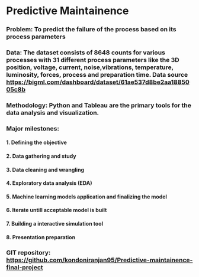# Predictive Maintainence
### Problem: To predict the failure of the process based on its process parameters
### Data: The dataset consists of 8648 counts for various processes with 31 different process parameters like the 3D position, voltage, current, noise,vibrations, temperature, luminosity, forces, process and preparation time. Data source https://bigml.com/dashboard/dataset/61ae537d8be2aa1885005c8b
### Methodology: Python and Tableau are the primary tools for the data analysis and visualization.
### Major milestones:
#### 1. Defining the objective 
#### 2. Data gathering and study
#### 3. Data cleaning and wrangling 
#### 4. Exploratory data analysis (EDA)
#### 5. Machine learning models application and finalizing the model
#### 6. Iterate untill acceptable model is built
#### 7. Building a interactive simulation tool
#### 8. Presentation preparation
### GIT repository: https://github.com/kondoniranjan95/Predictive-maintainence-final-project
